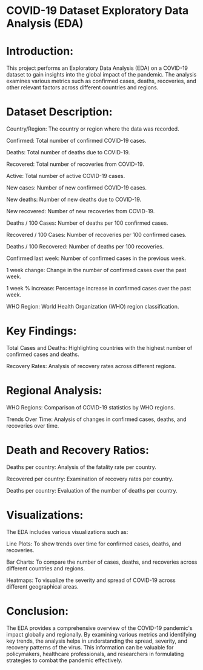 # COVID-19 Dataset Exploratory Data Analysis (EDA)


# Introduction:

This project performs an Exploratory Data Analysis (EDA) on a COVID-19 dataset to gain insights into the global impact of the pandemic. The analysis examines various metrics such as confirmed cases, deaths, recoveries, and other relevant factors across different countries and regions.

# Dataset Description:

Country/Region: The country or region where the data was recorded.

Confirmed: Total number of confirmed COVID-19 cases.

Deaths: Total number of deaths due to COVID-19.

Recovered: Total number of recoveries from COVID-19.

Active: Total number of active COVID-19 cases.

New cases: Number of new confirmed COVID-19 cases.

New deaths: Number of new deaths due to COVID-19.

New recovered: Number of new recoveries from COVID-19.

Deaths / 100 Cases: Number of deaths per 100 confirmed cases.

Recovered / 100 Cases: Number of recoveries per 100 confirmed cases.

Deaths / 100 Recovered: Number of deaths per 100 recoveries.

Confirmed last week: Number of confirmed cases in the previous week.

1 week change: Change in the number of confirmed cases over the past week.

1 week % increase: Percentage increase in confirmed cases over the past week.

WHO Region: World Health Organization (WHO) region classification.




# Key Findings:

Total Cases and Deaths: Highlighting countries with the highest number of confirmed cases and deaths.

Recovery Rates: Analysis of recovery rates across different regions.


# Regional Analysis:

WHO Regions: Comparison of COVID-19 statistics by WHO regions.

Trends Over Time: Analysis of changes in confirmed cases, deaths, and recoveries over time.


# Death and Recovery Ratios:

Deaths per country: Analysis of the fatality rate per country.

Recovered per country: Examination of recovery rates per country.

Deaths per country: Evaluation of the number of deaths per country.


# Visualizations:

The EDA includes various visualizations such as:

Line Plots: To show trends over time for confirmed cases, deaths, and recoveries.

Bar Charts: To compare the number of cases, deaths, and recoveries across different countries and regions.

Heatmaps: To visualize the severity and spread of COVID-19 across different geographical areas.



# Conclusion:

The EDA provides a comprehensive overview of the COVID-19 pandemic's impact globally and regionally. By examining various metrics and identifying key trends, the analysis helps in 
understanding the spread, severity, and recovery patterns of the virus. This information can be valuable for policymakers, healthcare professionals, and researchers in formulating 
strategies to combat the pandemic effectively.
